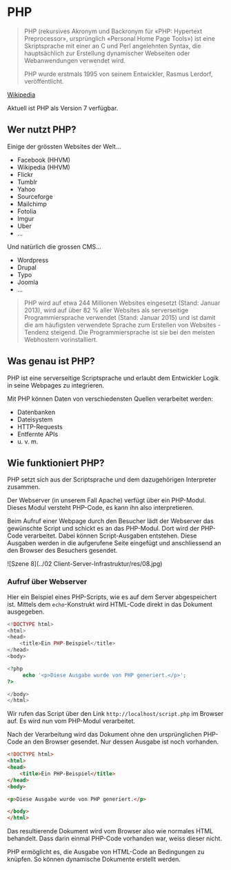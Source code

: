 # PHP

> PHP (rekursives Akronym und Backronym für «PHP: Hypertext Preprocessor», ursprünglich «Personal Home Page Tools») ist eine Skriptsprache mit einer an C und Perl angelehnten Syntax, die hauptsächlich zur Erstellung dynamischer Webseiten oder Webanwendungen verwendet wird.
>
> PHP wurde erstmals 1995 von seinem Entwickler, Rasmus Lerdorf, veröffentlicht.

[Wikipedia](https://de.wikipedia.org/wiki/PHP)

Aktuell ist PHP als Version 7 verfügbar.

## Wer nutzt PHP?

Einige der grössten Websites der Welt...

* Facebook (HHVM)
* Wikipedia (HHVM)
* Flickr
* Tumblr
* Yahoo
* Sourceforge
* Mailchimp
* Fotolia
* Imgur
* Uber
* ...

Und natürlich die grossen CMS...

* Wordpress
* Drupal
* Typo
* Joomla
* ...

> PHP wird auf etwa 244 Millionen Websites eingesetzt (Stand: Januar 2013), wird auf über 82 % aller Websites als serverseitige Programmiersprache verwendet (Stand: Januar 2015) und ist damit die am häufigsten verwendete Sprache zum Erstellen von Websites - Tendenz steigend. Die Programmiersprache ist sie bei den meisten Webhostern vorinstalliert.

## Was genau ist PHP?

PHP ist eine serverseitige Scriptsprache und erlaubt dem Entwickler Logik in seine Webpages zu integrieren.

Mit PHP können Daten von verschiedensten Quellen verarbeitet werden:

* Datenbanken
* Dateisystem
* HTTP-Requests
* Entfernte APIs
* u. v. m.

## Wie funktioniert PHP?

PHP setzt sich aus der Scriptsprache und dem dazugehörigen Interpreter zusammen.

Der Webserver (in unserem Fall Apache) verfügt über ein PHP-Modul. Dieses Modul versteht PHP-Code, es kann ihn also interpretieren.

Beim Aufruf einer Webpage durch den Besucher lädt der Webserver das gewünschte Script und schickt es an das PHP-Modul. Dort wird der PHP-Code  verarbeitet. Dabei können Script-Ausgaben entstehen. Diese Ausgaben werden in die aufgerufene Seite eingefügt und anschliessend an den Browser des Besuchers gesendet.

![Szene 8](../02 Client-Server-Infrastruktur/res/08.jpg)

### Aufruf über Webserver

Hier ein Beispiel eines PHP-Scripts, wie es auf dem Server abgespeichert ist. Mittels dem `echo`-Konstrukt wird HTML-Code direkt in das Dokument ausgegeben.

```php
<!DOCTYPE html>
<html>
<head>
    <title>Ein PHP-Beispiel</title>
</head>
<body>

<?php
     echo '<p>Diese Ausgabe wurde von PHP generiert.</p>';
?>

</body>
</html>
```


Wir rufen das Script über den Link `http://localhost/script.php` im Browser auf. Es wird nun vom PHP-Modul verarbeitet.

Nach der Verarbeitung wird das Dokument ohne den ursprünglichen PHP-Code an den Browser gesendet. Nur dessen Ausgabe ist noch vorhanden.

```html
<!DOCTYPE html>
<html>
<head>
    <title>Ein PHP-Beispiel</title>
</head>
<body>

<p>Diese Ausgabe wurde von PHP generiert.</p>

</body>
</html>
```

Das resultierende Dokument wird vom Browser also wie normales HTML behandelt. Dass darin einmal PHP-Code vorhanden war, weiss dieser nicht.

PHP ermöglicht es, die Ausgabe von HTML-Code an Bedingungen zu knüpfen. So können dynamische Dokumente erstellt werden.